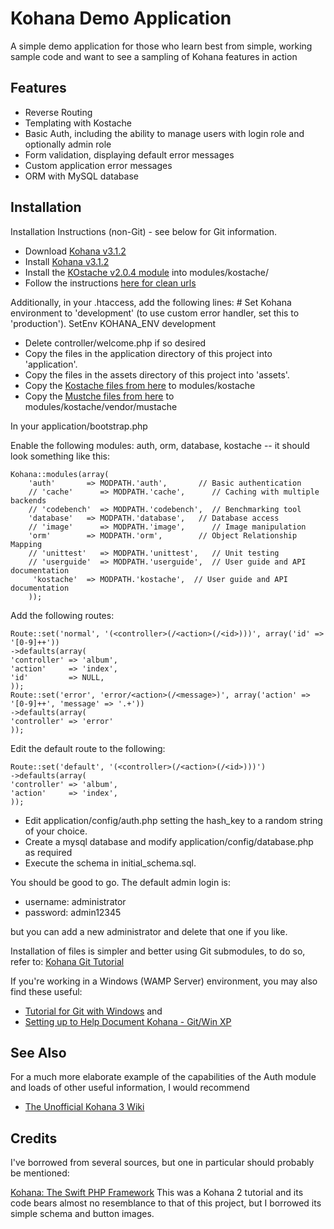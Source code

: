 Kohana Demo Application
=======================
A simple demo application for those who learn best from simple, working sample code and want to see a sampling of Kohana features in action

Features
--------
- Reverse Routing
- Templating with Kostache
- Basic Auth, including the ability to manage users with login role and optionally admin role
- Form validation, displaying default error messages
- Custom application error messages
- ORM with MySQL database

Installation
------------
Installation Instructions (non-Git) - see below for Git information. 

- Download [Kohana v3.1.2](http://kohanaframework.org/download)
- Install [Kohana v3.1.2](http://kohanaframework.org/3.1/guide/kohana/install)
- Install the [KOstache v2.0.4 module](http://github.com/zombor/KOstache) into modules/kostache/
- Follow the instructions [here for clean urls](http://kohanaframework.org/3.0/guide/kohana/tutorials/clean-urls)

Additionally, in your .htaccess, add the following lines:
    # Set Kohana environment to 'development' (to use custom error handler, set this to 'production').
    SetEnv KOHANA_ENV development 

- Delete controller/welcome.php if so desired
- Copy the files in the application directory of this project into 'application'. 
- Copy the files in the assets directory of this project into 'assets'.
- Copy the [Kostache files from here](http://github.com/zombor/KOstache) to modules/kostache
- Copy the [Mustche files from here](http://github.com/bobthecow/mustache.php) to modules/kostache/vendor/mustache

In your application/bootstrap.php

Enable the following modules: auth, orm, database, kostache -- it should look something like this:

    Kohana::modules(array(
    	'auth'       => MODPATH.'auth',       // Basic authentication
    	// 'cache'      => MODPATH.'cache',      // Caching with multiple backends
    	// 'codebench'  => MODPATH.'codebench',  // Benchmarking tool
    	'database'   => MODPATH.'database',   // Database access
    	// 'image'      => MODPATH.'image',      // Image manipulation
    	'orm'        => MODPATH.'orm',        // Object Relationship Mapping
    	// 'unittest'   => MODPATH.'unittest',   // Unit testing
    	// 'userguide'  => MODPATH.'userguide',  // User guide and API documentation
    	 'kostache'  => MODPATH.'kostache',  // User guide and API documentation
    	));


Add the following routes:

    Route::set('normal', '(<controller>(/<action>(/<id>)))', array('id' => '[0-9]++'))
    ->defaults(array(
    'controller' => 'album',
    'action'     => 'index',
    'id'         => NULL,
    ));
    Route::set('error', 'error/<action>(/<message>)', array('action' => '[0-9]++', 'message' => '.+'))
    ->defaults(array(
    'controller' => 'error'
    ));

Edit the default route to the following:

    Route::set('default', '(<controller>(/<action>(/<id>)))')
    ->defaults(array(
    'controller' => 'album',
    'action'     => 'index',
    ));

- Edit application/config/auth.php setting the hash_key to a random string of your choice.
- Create a mysql database and modify application/config/database.php as required
- Execute the schema in initial_schema.sql.

You should be good to go.  The default admin login is:
- username: administrator
- password: admin12345

but you can add a new administrator and delete that one if you like.

Installation of files is simpler and better using Git submodules, to do so, refer to: 
[Kohana Git Tutorial](http://kohanaframework.org/3.0/guide/kohana/tutorials/git)

If you're working in a Windows (WAMP Server) environment, you may also find these useful:

- [Tutorial for Git with Windows](http://dowdrake.com/showthread.php?400-A-nice-tutorial-for-Git-with-Windows) and
- [Setting up to Help Document Kohana - Git/Win XP](http://dowdrake.com/showthread.php?401-Setting-up-to-help-document-Kohana-Git-Win-XP)

See Also
--------
For a much more elaborate example of the capabilities of the Auth module and loads of other useful information, I would recommend

- [The Unofficial Kohana 3 Wiki](http://kerkness.ca/wiki/doku.php)

Credits
-------
I've borrowed from several sources, but one in particular should probably be mentioned:

[Kohana: The Swift PHP Framework](http://net.tutsplus.com/tutorials/php/kohana-the-swift-php-framework/)
This was a Kohana 2 tutorial and its code bears almost no resemblance to that of this project, but I borrowed its simple schema and button images.

